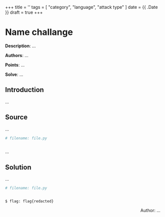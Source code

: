 +++
title = ''
tags = [
  "category",
  "language",
  "attack type"
]
date = {{ .Date }}
draft = true
+++

# Name challange

**Description**: ...

**Authors**: ...

**Points**: ...

**Solve**: ...

## Introduction

...

## Source

...

```python
# filename: file.py



```

...

## Solution

...

```python
# filename: file.py



```

```stdout
$ flag: flag{redacted}
```

<p align='right'>Author: ... </p>
